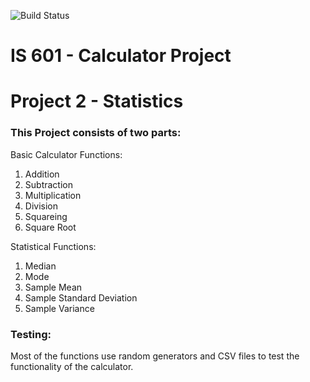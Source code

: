 
![Build Status](https://travis-ci.com/knp56/Calculator2.svg?branch=main)
# IS 601 - Calculator Project
<h1>Project 2 - Statistics</h1>

### This Project consists of two parts:

Basic Calculator Functions:
1. Addition
2. Subtraction
3. Multiplication
4. Division
5. Squareing
6. Square Root

Statistical Functions:
1. Median
2. Mode
3. Sample Mean
4. Sample Standard Deviation
5. Sample Variance

### Testing:

Most of the functions use random generators and CSV files to test the functionality of the calculator.